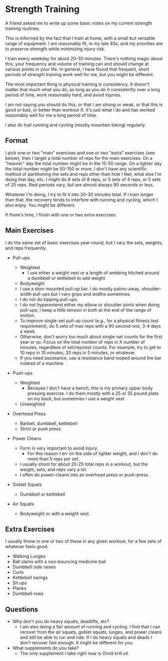 # Strength Training

A friend asked me to write up some basic notes on my current strength training routines.

This is informed by the fact that I train at home, with a small but versatile range of equipment. I am reasonably fit, in my late 40s, and my priorities are to preserve strength while minimizing injury risk.

I train every weekday for about 20-30 minutes. There's nothing magic about this; your frequency and volume of training can and should change at various points in your life. In general, I have found that frequent, short periods of strength training work well for me, but you might be different.

The most important thing in physical training is consistency. It doesn't matter that much what you do, as long as you do it consistently over a long period of time, work reasonably hard, and avoid injuries.

I am not saying you should do this, or that I am strong or weak, or that this is good or bad, or better than workout X. It's just what I do and has worked reasonably well for me a long period of time.

I also do trail running and cycling (mostly mountain biking) regularly.

## Format
I pick one or two "main" exercises and one or two "extra" exercises (see below), then I target a total number of reps for the main exercises. On a "heavier" day the total number might be in the 15-50 range. On a lighter day the total number might be 50-150 or more. I don't have any scientific method of partitioning the sets and reps other than how I feel, what else I'm doing that day, etc. I might do 8 sets of 8 reps, or 5 sets of 4 reps, or 5 sets of 25 reps. Rest periods vary, but are almost always 90 seconds or less.

Whatever I'm doing, I try to fit it into 20-30 minutes total. If I train longer than that, the recovery tends to interfere with running and cycling, which I also enjoy. You might be different.

If there's time, I finish with one or two extra exercises.

## Main Exercises
I do the same set of basic exercises year-round, but I vary the sets, weights, and reps frequently.

- Pull-ups
  - Weighted
    - I use either a weight vest or a length of webbing hitched around a dumbbell or kettlebell to add weight.
  - Bodyweight
  - I use a door mounted pull-up bar. I do mostly palms-away, shoulder-width pull-ups but I vary grips and widths sometimes.
  - I do not do kipping pull-ups.
  - I do not hyperextend either my elbow or shoulder joints when doing pull-ups; I keep a little tension in both at the end of the range of motion.
  - To improve single-set pull-up count (e.g., for a physical fitness test requirement), do 5 sets of max reps with a 90 second rest, 3-4 days a week.
  - Otherwise, don't worry too much about single-set counts for the first year or so. Focus on the total number of reps in X number of minutes, regardless of set/rep/rest counts. For example, try to get to 10 reps in 10 minutes, 20 reps in 5 minutes, or whatever.
  - If you need assistance, use a resistance band looped around the bar instead of a machine.

- Push-ups
  - Weighted
    - Because I don't have a bench, this is my primary upper body pressing exercise. I do them mostly with a 25 or 35 pound plate on my back, but sometimes I use a weight vest.
  - Unweighted

- Overhead Press
  - Barbell, dumbbell, kettlebell
  - Strict or push press.

- Power Cleans
  - Form is very important to avoid injury.
    - For this reason I err on the side of lighter weight, and I don't do more than 5 reps per set.
  - I usually shoot for about 20-25 total reps in a workout, but the weight, sets, and reps vary a lot.
  - I often do power-cleans into an overhead press or push-press.

- Goblet Squats
  - Dumbbell or kettlebell

- Air Squats
  - Bodyweight or with a weight vest.

## Extra Exercises
I usually throw in one or two of these in any given workout, for a few sets of whatever feels good.

- Walking Lunges
- Ball slams with a non-bouncing medicine ball
- Dumbbell side raises
- Curls
- Kettlebell swings
- Sit ups
- Planks
- Dumbbell rows

## Questions
- Why don't you do heavy squats, deadlifts, etc?
  - I am also doing a fair amount of running and cycling. I find that I can recover from the air squats, goblet squats, lunges, and power cleans and still be able to run and ride. If I do heavy squats and deads I don't recover fast enough. It might be different for you.
- What supplements do you take?
  - The only supplement I take right now is Onnit krill oil.
